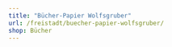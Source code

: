 ```yaml
---
title: "Bücher-Papier Wolfsgruber"
url: /freistadt/buecher-papier-wolfsgruber/
shop: Bücher
---
```

